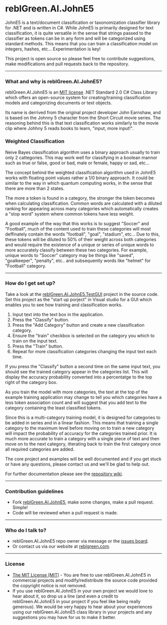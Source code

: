 # reblGreen.AI.JohnE5 #

JohnE5 is a text/document classification or taxonomization classifier library for .NET and is written in C#. While JohnE5 is primarily designed for text classification, it is quite versatile in the sense that strings passed to the classifier as tokens can be in any form and will be categorized using standard methods. This means that you can train a classification model on integers, hashes, etc... Experimentation is key!



This project is open source so please feel free to contribute suggestions, make modifications and pull requests back to the repository.
___

### What and why is reblGreen.AI.JohnE5? ###

reblGreen.AI.JohnE5 is an [MIT license](https://tldrlegal.com/license/mit-license) .NET Standard 2.0 C# Class Library which offers an open-source system for creating/training classification models and categorizing documents or text objects.

Its name is derrived from the original project developer John Earnshaw, and is based on the Johnny 5 character from the Short Circuit movie series. The reasoning behind this is that text classification works similarly to the movie clip where Johhny 5 reads books to learn, "input, more input!".

### Weighted Classification ###

Neive Bayes classification algorithm uses a binary approach usually to train only 2 cattegories. This may work well for classifying in a boolean mannor such as true or false, good or bad, male or female, happy or sad, etc...

The concept behind the weighted classification algorithm used in JohnE5 works with floating point values rather a 1/0 binary approach. It could be similar to the way in which quantum computing works, in the sense that there are more than 2 states.

The more a token is found in a category, the stronger the token becomes when calculating classification. Common words are calculated with a diluted ranking for appearing across many categories which automatically creates a "stop word" system where common tokens have less weight.

A good example of the way that this works is to suggest "Soccer" and "Football", much of the content used to train these categories will most deffinately contain the words "football", "goal", "stadium", etc... Due to this, these tokens will be diluted to 50% of their weight across both categories and would require the existence of a unique or series of unique words to more accurately classify between these two categories. For example, unique words to "Soccer" category may be things like "saved", "goalkeeper", "penalty", etc.. and subsequently words like "helmet" for "Football" category.

___

### How do I get set up? ###

Take a look at the [reblGreen.AI.JohnE5.TestGUI](https://github.com/reblGreen/reblGreen.AI.JohnE5/blob/master/reblGreen.AI.JohnE5.TestGUI/frmTest.cs) project in the source code. Set this project as the "start up porject" in Visual studio for a GUI which enables you to see how training and classification works.

1. Input text into the text box in the application.
2. Press the "Classify" button.
3. Press the "Add Category" button and create a new classification category.
4. Ensure the "train" checkbox is selected on the category you which to train on the input text.
5. Press the "Train" button.
6. Repeat for more classification categories changing the input text each time.

If you press the "Classify" button a second time on the same input text, you should see the trained category appear in the categories list. This will display the accuracy probability converted into a percentatge to the top right of the category box.

As you train the model with more categories, the text at the top of the example training application may change to tell you which categories have a less token association count and will suggest that you add text to the category containing the least classified tokens.

Since this is a multi-category training model, it is designed for categories to be added in series and in a linear fashion. This means that training a single category to the maximum level before moving on to train a new category will impact the probability of accuracy for the categories trained prior. It is much more accurate to train a category with a single piece of text and then move on to the next category, itterating back to train the first category once all required categories are added.

The core project and examples will be well documented and if you get stuck or have any questions, please contact us and we'll be glad to help out.

For further documentation please see the [repository wiki](https://github.com/reblGreen/reblGreen.AI.JohnE5/wiki).
___

### Contribution guidelines ###

* Fork [reblGreen.AI.JohnE5](https://github.com/reblGreen/reblGreen.AI.JohnE5), make some changes, make a pull request. Simple!
* Code will be reviewed when a pull request is made.
___

### Who do I talk to? ###

* reblGreen.AI.JohnE5 repo owner via message or the [issues board](https://github.com/reblGreen/reblGreen.AI.JohnE5/issues).
* Or contact us via our website at [reblgreen.com](https://reblgreen.com/).
___

### License ###

* [The MIT License (MIT)](https://tldrlegal.com/license/mit-license) - You are free to use reblGreen.AI.JohnE5 in commercial projects and modify/redistribute the source code provided the copyright notice is not removed.
* If you use reblGreen.AI.JohnE5 in your own project we would love to hear about it, so drop us a line (and even a credit to reblGreen.AI.JohnE5 in your project if you feel like being really generous). We would be very happy to hear about your experiences using our reblGreen.AI.JohnE5 class library in your projects and any suggestions you may have for us to make it better.
